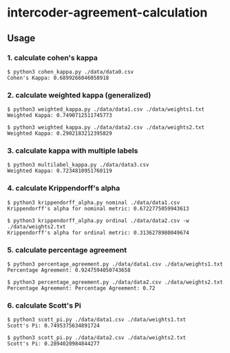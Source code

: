# intercoder-agreement-calculation

<a name="usage"></a>
## Usage

<a name="1"></a>
### 1. calculate cohen's kappa

```console
$ python3 cohen_kappa.py ./data/data0.csv
Cohen's Kappa: 0.6899266046058918
```


<a name="2"></a>
### 2. calculate weighted kappa (generalized)
```console
$ python3 weighted_kappa.py ./data/data1.csv ./data/weights1.txt
Weighted Kappa: 0.7490712511745773
```

```console
$ python3 weighted_kappa.py ./data/data2.csv ./data/weights2.txt
Weighted Kappa: 0.2902183212395829
```

<a name="3"></a>
### 3. calculate kappa with multiple labels
```console
$ python3 multilabel_kappa.py ./data/data3.csv
Weighted Kappa: 0.7234810951760119
```

### 4. calculate Krippendorff's alpha
```console
$ python3 krippendorff_alpha.py nominal ./data/data1.csv 
Krippendorff's alpha for nominal metric: 0.6722775059943613
```
```console
$ python3 krippendorff_alpha.py ordinal ./data/data2.csv -w ./data/weights2.txt
Krippendorff's alpha for ordinal metric: 0.3136278980049674
```

### 5. calculate percentage agreement
```console
$ python3 percentage_agreement.py ./data/data1.csv ./data/weights1.txt
Percentage Agreement: 0.9247594050743658
```
```console
$ python3 percentage_agreement.py ./data/data2.csv ./data/weights2.txt
Percentage Agreement: Percentage Agreement: 0.72
```
### 6. calculate Scott's Pi
```console
$ python3 scott_pi.py ./data/data1.csv ./data/weights1.txt
Scott's Pi: 0.7495375634891724
```
```console
$ python3 scott_pi.py ./data/data2.csv ./data/weights2.txt
Scott's Pi: 0.2894020984844277
```
